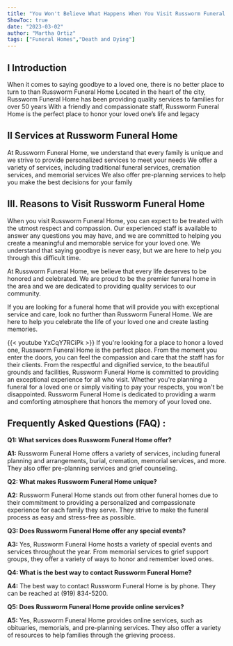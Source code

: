 ```yaml
---
title: "You Won't Believe What Happens When You Visit Russworm Funeral Home!"
ShowToc: true 
date: "2023-03-02"
author: "Martha Ortiz" 
tags: ["Funeral Homes","Death and Dying"]
---
```

## I Introduction
When it comes to saying goodbye to a loved one, there is no better place to turn to than Russworm Funeral Home Located in the heart of the city, Russworm Funeral Home has been providing quality services to families for over 50 years With a friendly and compassionate staff, Russworm Funeral Home is the perfect place to honor your loved one’s life and legacy 

## II Services at Russworm Funeral Home
At Russworm Funeral Home, we understand that every family is unique and we strive to provide personalized services to meet your needs We offer a variety of services, including traditional funeral services, cremation services, and memorial services We also offer pre-planning services to help you make the best decisions for your family 

## III. Reasons to Visit Russworm Funeral Home
When you visit Russworm Funeral Home, you can expect to be treated with the utmost respect and compassion. Our experienced staff is available to answer any questions you may have, and we are committed to helping you create a meaningful and memorable service for your loved one. We understand that saying goodbye is never easy, but we are here to help you through this difficult time. 

At Russworm Funeral Home, we believe that every life deserves to be honored and celebrated. We are proud to be the premier funeral home in the area and we are dedicated to providing quality services to our community. 

If you are looking for a funeral home that will provide you with exceptional service and care, look no further than Russworm Funeral Home. We are here to help you celebrate the life of your loved one and create lasting memories.

{{< youtube YxCqY7RCiPk >}} 
If you're looking for a place to honor a loved one, Russworm Funeral Home is the perfect place. From the moment you enter the doors, you can feel the compassion and care that the staff has for their clients. From the respectful and dignified service, to the beautiful grounds and facilities, Russworm Funeral Home is committed to providing an exceptional experience for all who visit. Whether you're planning a funeral for a loved one or simply visiting to pay your respects, you won't be disappointed. Russworm Funeral Home is dedicated to providing a warm and comforting atmosphere that honors the memory of your loved one.

## Frequently Asked Questions (FAQ) :
**Q1: What services does Russworm Funeral Home offer?**

**A1:** Russworm Funeral Home offers a variety of services, including funeral planning and arrangements, burial, cremation, memorial services, and more. They also offer pre-planning services and grief counseling.

**Q2: What makes Russworm Funeral Home unique?**

**A2:** Russworm Funeral Home stands out from other funeral homes due to their commitment to providing a personalized and compassionate experience for each family they serve. They strive to make the funeral process as easy and stress-free as possible.

**Q3: Does Russworm Funeral Home offer any special events?**

**A3:** Yes, Russworm Funeral Home hosts a variety of special events and services throughout the year. From memorial services to grief support groups, they offer a variety of ways to honor and remember loved ones.

**Q4: What is the best way to contact Russworm Funeral Home?**

**A4:** The best way to contact Russworm Funeral Home is by phone. They can be reached at (919) 834-5200.

**Q5: Does Russworm Funeral Home provide online services?**

**A5:** Yes, Russworm Funeral Home provides online services, such as obituaries, memorials, and pre-planning services. They also offer a variety of resources to help families through the grieving process.



